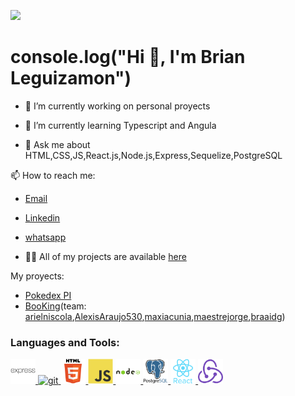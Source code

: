 ![](https://media.giphy.com/media/26tn33aiTi1jkl6H6/giphy.gif)

# console.log("Hi 👋, I'm Brian Leguizamon")

- 🔭 I’m currently working on personal proyects

- 🌱 I’m currently learning Typescript and Angula

- 💬 Ask me about HTML,CSS,JS,React.js,Node.js,Express,Sequelize,PostgreSQL

📫 How to reach me: 
- [Email](mailto:briangleguizamon@gmail.com)
- [Linkedin](https://www.linkedin.com/in/thundeck/)
- [whatsapp](https://wa.me/5493434381629)

- 👨‍💻 All of my projects are available [here](https://github.com/Thundeck?tab=repositories)

My proyects:
- [Pokedex PI](https://github.com/Thundeck/PI-Pokemon-main)
- [BooKing](https://deploy-pf.vercel.app)(team: [arielniscola](https://github.com/arielniscola),[AlexisAraujo530](https://github.com/AlexisAraujo530),[maxiacunia](https://github.com/maxiacunia),[maestrejorge](https://github.com/maestrejorge),[braaidg](https://github.com/braaidg))


### Languages and Tools:
  
<a href="https://expressjs.com" target="_blank" rel="noreferrer"><img src="https://raw.githubusercontent.com/devicons/devicon/master/icons/express/express-original-wordmark.svg" alt="express" width="40" height="40"/> </a><a href="https://git-scm.com/" target="_blank" rel="noreferrer"> <img src="https://www.vectorlogo.zone/logos/git-scm/git-scm-icon.svg" alt="git" width="40" height="40"/> </a><a href="https://www.w3.org/html/" target="_blank" rel="noreferrer"> <img src="https://raw.githubusercontent.com/devicons/devicon/master/icons/html5/html5-original-wordmark.svg" alt="html5" width="40" height="40"/> </a><a href="https://developer.mozilla.org/en-US/docs/Web/JavaScript" target="_blank" rel="noreferrer"> <img src="https://raw.githubusercontent.com/devicons/devicon/master/icons/javascript/javascript-original.svg" alt="javascript" width="40" height="40"/> </a><a href="https://nodejs.org" target="_blank" rel="noreferrer"> <img src="https://raw.githubusercontent.com/devicons/devicon/master/icons/nodejs/nodejs-original-wordmark.svg" alt="nodejs" width="40" height="40"/> </a><a href="https://www.postgresql.org" target="_blank" rel="noreferrer"> <img src="https://raw.githubusercontent.com/devicons/devicon/master/icons/postgresql/postgresql-original-wordmark.svg" alt="postgresql" width="40" height="40"/> </a><a href="https://reactjs.org/" target="_blank" rel="noreferrer"> <img src="https://raw.githubusercontent.com/devicons/devicon/master/icons/react/react-original-wordmark.svg" alt="react" width="40" height="40"/> </a><a href="https://redux.js.org" target="_blank" rel="noreferrer"> <img src="https://raw.githubusercontent.com/devicons/devicon/master/icons/redux/redux-original.svg" alt="redux" width="40" height="40"/> </a>
